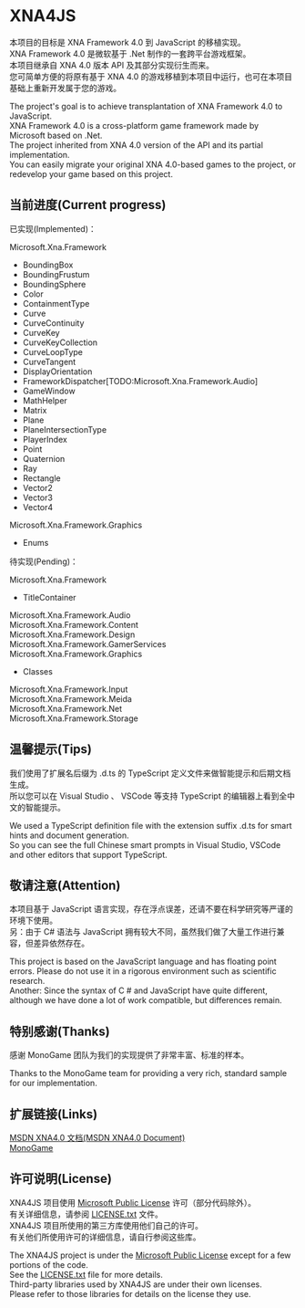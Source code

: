 # XNA4JS
本项目的目标是 XNA Framework 4.0 到 JavaScript 的移植实现。  
XNA Framework 4.0 是微软基于 .Net 制作的一套跨平台游戏框架。  
本项目继承自 XNA 4.0 版本 API 及其部分实现衍生而来。  
您可简单方便的将原有基于 XNA 4.0 的游戏移植到本项目中运行，也可在本项目基础上重新开发属于您的游戏。  

The project's goal is to achieve transplantation of XNA Framework 4.0 to JavaScript.  
XNA Framework 4.0 is a cross-platform game framework made by Microsoft based on .Net.  
The project inherited from XNA 4.0 version of the API and its partial implementation.  
You can easily migrate your original XNA 4.0-based games to the project, or redevelop your game based on this project.  


## 当前进度(Current progress)

已实现(Implemented)：  

Microsoft.Xna.Framework  
 * BoundingBox  
 * BoundingFrustum  
 * BoundingSphere  
 * Color  
 * ContainmentType  
 * Curve  
 * CurveContinuity  
 * CurveKey  
 * CurveKeyCollection  
 * CurveLoopType  
 * CurveTangent  
 * DisplayOrientation  
 * FrameworkDispatcher[TODO:Microsoft.Xna.Framework.Audio]  
 * GameWindow  
 * MathHelper  
 * Matrix  
 * Plane  
 * PlaneIntersectionType  
 * PlayerIndex  
 * Point  
 * Quaternion  
 * Ray  
 * Rectangle  
 * Vector2  
 * Vector3  
 * Vector4  

Microsoft.Xna.Framework.Graphics  
 * Enums


待实现(Pending)：  

Microsoft.Xna.Framework  
 * TitleContainer  

Microsoft.Xna.Framework.Audio  
Microsoft.Xna.Framework.Content  
Microsoft.Xna.Framework.Design  
Microsoft.Xna.Framework.GamerServices  
Microsoft.Xna.Framework.Graphics  

 * Classes

Microsoft.Xna.Framework.Input  
Microsoft.Xna.Framework.Meida  
Microsoft.Xna.Framework.Net  
Microsoft.Xna.Framework.Storage  


## 温馨提示(Tips)
我们使用了扩展名后缀为 .d.ts 的 TypeScript 定义文件来做智能提示和后期文档生成。  
所以您可以在 Visual Studio 、 VSCode 等支持 TypeScript 的编辑器上看到全中文的智能提示。  

We used a TypeScript definition file with the extension suffix .d.ts for smart hints and document generation.  
So you can see the full Chinese smart prompts in Visual Studio, VSCode and other editors that support TypeScript.  


## 敬请注意(Attention)
本项目基于 JavaScript 语言实现，存在浮点误差，还请不要在科学研究等严谨的环境下使用。  
另：由于 C# 语法与 JavaScript 拥有较大不同，虽然我们做了大量工作进行兼容，但差异依然存在。  

This project is based on the JavaScript language and has floating point errors. Please do not use it in a rigorous environment such as scientific research.  
Another: Since the syntax of C # and JavaScript have quite different, although we have done a lot of work compatible, but differences remain.  


## 特别感谢(Thanks)
感谢 MonoGame 团队为我们的实现提供了非常丰富、标准的样本。  

Thanks to the MonoGame team for providing a very rich, standard sample for our implementation.  


## 扩展链接(Links)
[MSDN XNA4.0 文档(MSDN XNA4.0 Document)](https://docs.microsoft.com/zh-cn/previous-versions/windows/xna)  
[MonoGame](https://github.com/MonoGame/MonoGame)  


## 许可说明(License)
XNA4JS 项目使用 [Microsoft Public License](https://opensource.org/licenses/MS-PL) 许可（部分代码除外）。  
有关详细信息，请参阅 [LICENSE.txt](LICENSE.txt) 文件。  
XNA4JS 项目所使用的第三方库使用他们自己的许可。  
有关他们所使用许可的详细信息，请自行参阅这些库。  

The XNA4JS project is under the [Microsoft Public License](https://opensource.org/licenses/MS-PL) except for a few portions of the code.  
See the [LICENSE.txt](LICENSE.txt) file for more details.  
Third-party libraries used by XNA4JS are under their own licenses.  
Please refer to those libraries for details on the license they use.  
